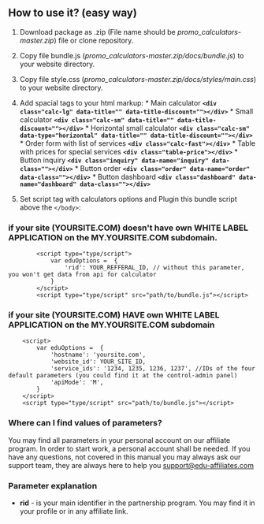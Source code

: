 ## How to use it? (easy way)

1. Download package as .zip (File name should be _promo_calculators-master.zip_) file or clone repository.  
2. Copy file bundle.js (_promo_calculators-master.zip/docs/bundle.js_) to your website directory.
3. Copy file style.css (_promo_calculators-master.zip/docs/styles/main.css_) to your website directory.
4. Add spacial tags to your html markup:
       * Main calculator __```<div class="calc-lg" data-title="" data-title-discount=""></div>```__
       * Small calculator __```<div class="calc-sm" data-title="" data-title-discount=""></div>```__
       * Horizontal small calculator __```<div class="calc-sm" data-type="horizontal" data-title="" data-title-discount=""></div>```__
       * Order form with list of services __```<div class="calc-fast"></div>```__
       * Table with prices for special services __```<div class="table-price"></div>```__
       * Button inquiry __```<div class="inquiry" data-name="inquiry" data-class=""></div>```__
       * Button order __```<div class="order" data-name="order" data-class=""></div>```__
       * Button dashboard __```<div class="dashboard" data-name="dashboard" data-class=""></div>```__
        
5. Set script tag with calculators options and Plugin this bundle script above the ```</body>```:

### if your site (YOURSITE.COM) **doesn't** have own WHITE LABEL APPLICATION on the MY.YOURSITE.COM subdomain.

```
        <script type="type/script">
            var eduOptions =  {
                'rid': YOUR_REFFERAL_ID, // without this parameter, you won't get data from api for calculator
            }
        </script>
        <script type="type/script" src="path/to/bundle.js"></script>
```


### if your site (YOURSITE.COM)  **HAVE** own WHITE LABEL APPLICATION on the MY.YOURSITE.COM subdomain


```
    <script>
        var eduOptions =  {
            'hostname': 'yoursite.com',
            'website_id': YOUR_SITE_ID,
            'service_ids': '1234, 1235, 1236, 1237', //IDs of the four default parameters (you could find it at the control-admin panel)
            'apiMode': 'M', 
        }
    </script>
    <script type="type/script" src="path/to/bundle.js"></script>
```


### Where can I find values of parameters?

You may find all parameters in your personal account on our affiliate program. In order to start work, a personal account shall be needed. If you have any questions, not covered in this manual you may always ask our support team, they are always here to help you [support@edu-affiliates.com](mailto:support@edu-affiliates.com)

### Parameter explanation

- **rid** - is your main identifier in the partnership program. You may find it in your profile or in any affiliate link.